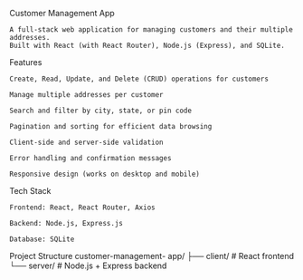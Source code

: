 Customer Management App

    A full-stack web application for managing customers and their multiple addresses.
    Built with React (with React Router), Node.js (Express), and SQLite.

Features

    Create, Read, Update, and Delete (CRUD) operations for customers

    Manage multiple addresses per customer

    Search and filter by city, state, or pin code

    Pagination and sorting for efficient data browsing

    Client-side and server-side validation

    Error handling and confirmation messages

    Responsive design (works on desktop and mobile)

Tech Stack

    Frontend: React, React Router, Axios

    Backend: Node.js, Express.js

    Database: SQLite

Project Structure
        customer-management-
        app/
            ├── client/   # React frontend
            └── server/   # Node.js + Express backend
